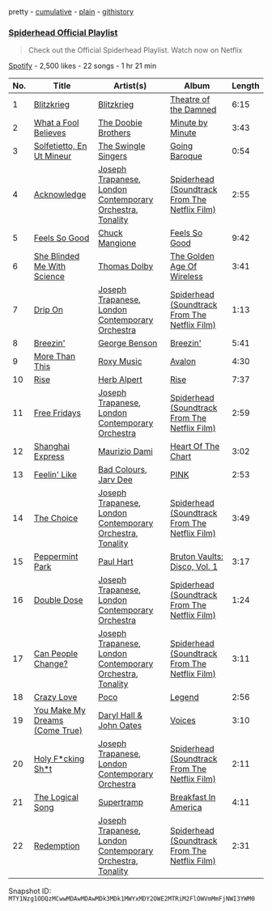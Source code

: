 pretty - [cumulative](/playlists/cumulative/37i9dQZF1DX67KMeDsV7oL.md) - [plain](/playlists/plain/37i9dQZF1DX67KMeDsV7oL) - [githistory](https://github.githistory.xyz/mackorone/spotify-playlist-archive/blob/main/playlists/plain/37i9dQZF1DX67KMeDsV7oL)

### [Spiderhead Official Playlist](https://open.spotify.com/playlist/37i9dQZF1DX67KMeDsV7oL)

> Check out the Official Spiderhead Playlist\. Watch now on Netflix

[Spotify](https://open.spotify.com/user/spotify) - 2,500 likes - 22 songs - 1 hr 21 min

| No. | Title | Artist(s) | Album | Length |
|---|---|---|---|---|
| 1 | [Blitzkrieg](https://open.spotify.com/track/3VE7vUZ8Hcg4WtlrVwXwWl) | [Blitzkrieg](https://open.spotify.com/artist/54vbdnaHSULmWN0qWSzACT) | [Theatre of the Damned](https://open.spotify.com/album/67On08o0cKjvP0KD291DTU) | 6:15 |
| 2 | [What a Fool Believes](https://open.spotify.com/track/2yBVeksU2EtrPJbTu4ZslK) | [The Doobie Brothers](https://open.spotify.com/artist/39T6qqI0jDtSWWioX8eGJz) | [Minute by Minute](https://open.spotify.com/album/7je2uv9QBH65HhADDZitbB) | 3:43 |
| 3 | [Solfetietto, En Ut Mineur](https://open.spotify.com/track/5BGe92r3hyLf14Uq3ea5mA) | [The Swingle Singers](https://open.spotify.com/artist/2Rn34e82tV2YfbLfP1omlS) | [Going Baroque](https://open.spotify.com/album/6EbmD7EGlv0qeWQxz3Wghl) | 0:54 |
| 4 | [Acknowledge](https://open.spotify.com/track/6AAPmMobhOjWC4NxWaMJXg) | [Joseph Trapanese](https://open.spotify.com/artist/566MlWaCa63jvMZV9YMj3V), [London Contemporary Orchestra](https://open.spotify.com/artist/1Uw2tN8RWQAKO3jtsqIJ8M), [Tonality](https://open.spotify.com/artist/5pcicNTH7aIJujRAA7WFXg) | [Spiderhead \(Soundtrack From The Netflix Film\)](https://open.spotify.com/album/5haACGpU0WzL5FkCUr6YGI) | 2:55 |
| 5 | [Feels So Good](https://open.spotify.com/track/2M7EflZCPCqqRLB9hy5MDy) | [Chuck Mangione](https://open.spotify.com/artist/2MMaIlHd8UvDW0mVRAncD6) | [Feels So Good](https://open.spotify.com/album/5w0p1F0Q1wBqsX2UiX6CCD) | 9:42 |
| 6 | [She Blinded Me With Science](https://open.spotify.com/track/6HYf9ZEZKuxy581QVmYA6c) | [Thomas Dolby](https://open.spotify.com/artist/2Uz58cSxlJgefDaSikxYQ7) | [The Golden Age Of Wireless](https://open.spotify.com/album/3V177EgHtR65iBY1NHZxp4) | 3:41 |
| 7 | [Drip On](https://open.spotify.com/track/4hhFueieNdbLnYyHg0FHN9) | [Joseph Trapanese](https://open.spotify.com/artist/566MlWaCa63jvMZV9YMj3V), [London Contemporary Orchestra](https://open.spotify.com/artist/1Uw2tN8RWQAKO3jtsqIJ8M) | [Spiderhead \(Soundtrack From The Netflix Film\)](https://open.spotify.com/album/5haACGpU0WzL5FkCUr6YGI) | 1:13 |
| 8 | [Breezin'](https://open.spotify.com/track/1m3BAsNsQAaSNMD2M6vlKY) | [George Benson](https://open.spotify.com/artist/4N8BwYTEC6XqykGvXXlmfv) | [Breezin'](https://open.spotify.com/album/1ei5QjnfB7PHINJOH8Gft5) | 5:41 |
| 9 | [More Than This](https://open.spotify.com/track/6N7gPTru90HYLRUIVDQ185) | [Roxy Music](https://open.spotify.com/artist/3fhOTtm0LBJ3Ojn4hIljLo) | [Avalon](https://open.spotify.com/album/3JXODSjT9mUz2lIb4YIErw) | 4:30 |
| 10 | [Rise](https://open.spotify.com/track/1TsmHRIXvMTLP7Vu53XsUV) | [Herb Alpert](https://open.spotify.com/artist/1PqdKx88nAgPolRy079lMl) | [Rise](https://open.spotify.com/album/7HY0aAzDNhAqmFHATtABPY) | 7:37 |
| 11 | [Free Fridays](https://open.spotify.com/track/7rywJRCE0hIWh3VzkBHXVd) | [Joseph Trapanese](https://open.spotify.com/artist/566MlWaCa63jvMZV9YMj3V), [London Contemporary Orchestra](https://open.spotify.com/artist/1Uw2tN8RWQAKO3jtsqIJ8M) | [Spiderhead \(Soundtrack From The Netflix Film\)](https://open.spotify.com/album/5haACGpU0WzL5FkCUr6YGI) | 2:59 |
| 12 | [Shanghai Express](https://open.spotify.com/track/5oqDSbyHSMKSQocnTx6U28) | [Maurizio Dami](https://open.spotify.com/artist/5TVeAJmehYn5Feb2mojsAF) | [Heart Of The Chart](https://open.spotify.com/album/2tlyQK9gIlVCbunjrPFOHH) | 3:02 |
| 13 | [Feelin' Like](https://open.spotify.com/track/0mx1gpysb3usa8UsG40icX) | [Bad Colours](https://open.spotify.com/artist/0x3KkCJuve7n51ThZGNAIX), [Jarv Dee](https://open.spotify.com/artist/1sAKNLVFmAmxaurWLdmu1u) | [PINK](https://open.spotify.com/album/3GJYlM5Q1cD4I1G2MbIKyE) | 2:53 |
| 14 | [The Choice](https://open.spotify.com/track/6uIpCAvWH0OniWOLz3L6oL) | [Joseph Trapanese](https://open.spotify.com/artist/566MlWaCa63jvMZV9YMj3V), [London Contemporary Orchestra](https://open.spotify.com/artist/1Uw2tN8RWQAKO3jtsqIJ8M), [Tonality](https://open.spotify.com/artist/5pcicNTH7aIJujRAA7WFXg) | [Spiderhead \(Soundtrack From The Netflix Film\)](https://open.spotify.com/album/5haACGpU0WzL5FkCUr6YGI) | 3:49 |
| 15 | [Peppermint Park](https://open.spotify.com/track/3T8euNLupr0hwqS1oEITjt) | [Paul Hart](https://open.spotify.com/artist/6HqDg6DeGjz0SgqEEEEmVu) | [Bruton Vaults: Disco, Vol\. 1](https://open.spotify.com/album/68w7yR6DkhU0OL9EXeeEbK) | 3:17 |
| 16 | [Double Dose](https://open.spotify.com/track/6ufiWSDtrSMSoZVF5gPmJf) | [Joseph Trapanese](https://open.spotify.com/artist/566MlWaCa63jvMZV9YMj3V), [London Contemporary Orchestra](https://open.spotify.com/artist/1Uw2tN8RWQAKO3jtsqIJ8M) | [Spiderhead \(Soundtrack From The Netflix Film\)](https://open.spotify.com/album/5haACGpU0WzL5FkCUr6YGI) | 1:24 |
| 17 | [Can People Change?](https://open.spotify.com/track/3AYs78JSa3FgmQxTtNyrQi) | [Joseph Trapanese](https://open.spotify.com/artist/566MlWaCa63jvMZV9YMj3V), [London Contemporary Orchestra](https://open.spotify.com/artist/1Uw2tN8RWQAKO3jtsqIJ8M), [Tonality](https://open.spotify.com/artist/5pcicNTH7aIJujRAA7WFXg) | [Spiderhead \(Soundtrack From The Netflix Film\)](https://open.spotify.com/album/5haACGpU0WzL5FkCUr6YGI) | 3:11 |
| 18 | [Crazy Love](https://open.spotify.com/track/4l6uTQ4A2eWZrOzjgm1bey) | [Poco](https://open.spotify.com/artist/0fyqyjD7pbaVzbu94ylWQR) | [Legend](https://open.spotify.com/album/5pC3jEw11eiVY5Vi9z1ooi) | 2:56 |
| 19 | [You Make My Dreams \(Come True\)](https://open.spotify.com/track/4o6BgsqLIBViaGVbx5rbRk) | [Daryl Hall & John Oates](https://open.spotify.com/artist/77tT1kLj6mCWtFNqiOmP9H) | [Voices](https://open.spotify.com/album/4LniALl9S6YedTFdiZWOMS) | 3:10 |
| 20 | [Holy F\*cking Sh\*t](https://open.spotify.com/track/4yzTjl4ty6k2KSQ9JCd2fc) | [Joseph Trapanese](https://open.spotify.com/artist/566MlWaCa63jvMZV9YMj3V), [London Contemporary Orchestra](https://open.spotify.com/artist/1Uw2tN8RWQAKO3jtsqIJ8M) | [Spiderhead \(Soundtrack From The Netflix Film\)](https://open.spotify.com/album/5haACGpU0WzL5FkCUr6YGI) | 2:11 |
| 21 | [The Logical Song](https://open.spotify.com/track/2IOeOJyiuzwF8BRAK9jJyj) | [Supertramp](https://open.spotify.com/artist/3JsMj0DEzyWc0VDlHuy9Bx) | [Breakfast In America](https://open.spotify.com/album/7i75GRwJbhDDiLi2uQHTtZ) | 4:11 |
| 22 | [Redemption](https://open.spotify.com/track/3Tqd7D4DjwboPzsoAYOQg5) | [Joseph Trapanese](https://open.spotify.com/artist/566MlWaCa63jvMZV9YMj3V), [London Contemporary Orchestra](https://open.spotify.com/artist/1Uw2tN8RWQAKO3jtsqIJ8M), [Tonality](https://open.spotify.com/artist/5pcicNTH7aIJujRAA7WFXg) | [Spiderhead \(Soundtrack From The Netflix Film\)](https://open.spotify.com/album/5haACGpU0WzL5FkCUr6YGI) | 2:31 |

Snapshot ID: `MTY1Nzg1ODQzMCwwMDAwMDAwMDk3MDk1MWYxMDY2OWE2MTRiM2FlOWVmMmFjNWI3YWM0`

